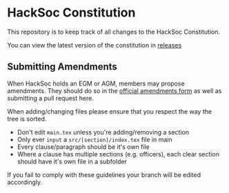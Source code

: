 # HackSoc Constitution

This repository is to keep track of all changes to the HackSoc Constitution.

You can view the latest version of the constitution in [releases](https://github.com/HackSocNotts/constitution/releases)

## Submitting Amendments
When HackSoc holds an EGM or AGM, members may propose amendments. They should do so in the [official amendments form](https://hacksoc.net/amend) as well as submitting a pull request here.

When adding/changing files please ensure that you respect the way the tree is sorted.
 - Don't edit `main.tex` unless you're adding/removing a section
 - Only ever `input` a `src/[section]/index.tex` file in main
 - Every clause/paragraph should be it's own file
 - Where a clause has multiple sections (e.g. officers), each clear section should have it's own file in a subfolder

If you fail to comply with these guidelines your branch will be edited accordingly.
